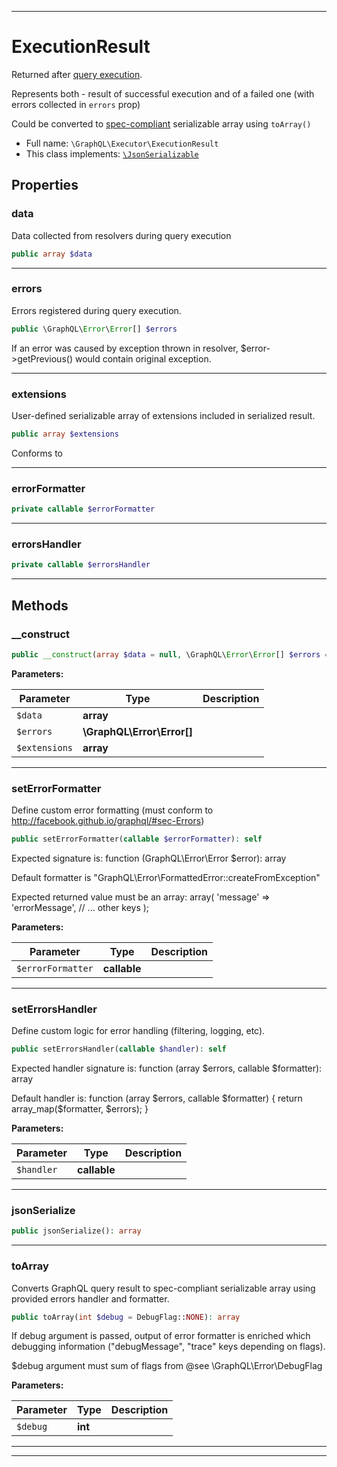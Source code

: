***

# ExecutionResult

Returned after [query execution](executing-queries.md).

Represents both - result of successful execution and of a failed one
(with errors collected in `errors` prop)

Could be converted to [spec-compliant](https://facebook.github.io/graphql/#sec-Response-Format)
serializable array using `toArray()`

* Full name: `\GraphQL\Executor\ExecutionResult`
* This class implements:
[`\JsonSerializable`](../../JsonSerializable.md)



## Properties


### data

Data collected from resolvers during query execution

```php
public array $data
```






***

### errors

Errors registered during query execution.

```php
public \GraphQL\Error\Error[] $errors
```

If an error was caused by exception thrown in resolver, $error->getPrevious() would
contain original exception.




***

### extensions

User-defined serializable array of extensions included in serialized result.

```php
public array $extensions
```

Conforms to




***

### errorFormatter



```php
private callable $errorFormatter
```






***

### errorsHandler



```php
private callable $errorsHandler
```






***

## Methods


### __construct



```php
public __construct(array $data = null, \GraphQL\Error\Error[] $errors = [], array $extensions = []): mixed
```








**Parameters:**

| Parameter | Type | Description |
|-----------|------|-------------|
| `$data` | **array** |  |
| `$errors` | **\GraphQL\Error\Error[]** |  |
| `$extensions` | **array** |  |




***

### setErrorFormatter

Define custom error formatting (must conform to http://facebook.github.io/graphql/#sec-Errors)

```php
public setErrorFormatter(callable $errorFormatter): self
```

Expected signature is: function (GraphQL\Error\Error $error): array

Default formatter is "GraphQL\Error\FormattedError::createFromException"

Expected returned value must be an array:
array(
   'message' => 'errorMessage',
   // ... other keys
);






**Parameters:**

| Parameter | Type | Description |
|-----------|------|-------------|
| `$errorFormatter` | **callable** |  |




***

### setErrorsHandler

Define custom logic for error handling (filtering, logging, etc).

```php
public setErrorsHandler(callable $handler): self
```

Expected handler signature is: function (array $errors, callable $formatter): array

Default handler is:
function (array $errors, callable $formatter) {
    return array_map($formatter, $errors);
}






**Parameters:**

| Parameter | Type | Description |
|-----------|------|-------------|
| `$handler` | **callable** |  |




***

### jsonSerialize



```php
public jsonSerialize(): array
```











***

### toArray

Converts GraphQL query result to spec-compliant serializable array using provided
errors handler and formatter.

```php
public toArray(int $debug = DebugFlag::NONE): array
```

If debug argument is passed, output of error formatter is enriched which debugging information
("debugMessage", "trace" keys depending on flags).

$debug argument must sum of flags from @see \GraphQL\Error\DebugFlag






**Parameters:**

| Parameter | Type | Description |
|-----------|------|-------------|
| `$debug` | **int** |  |




***


***

